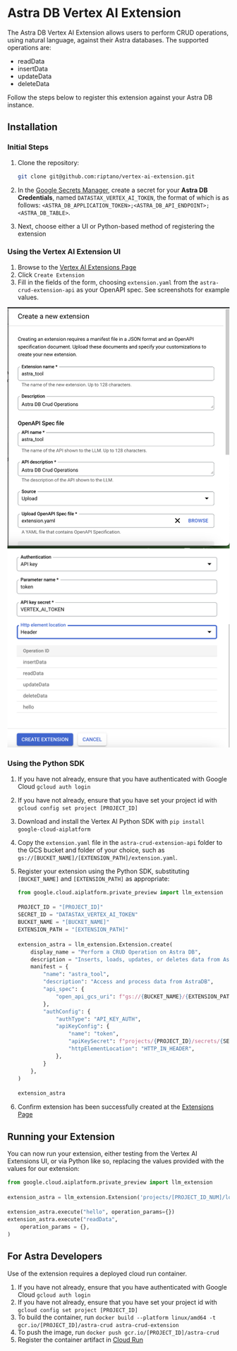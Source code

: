 # Astra DB Vertex AI Extension

The Astra DB Vertex AI Extension allows users to perform CRUD operations, using natural language, against their Astra databases. The supported operations are:

- readData
- insertData
- updateData
- deleteData

Follow the steps below to register this extension against your Astra DB instance.

## Installation

### Initial Steps

1. Clone the repository:

    ```bash
    git clone git@github.com:riptano/vertex-ai-extension.git
    ```

2. In the <a href="https://console.cloud.google.com/security/secret-manager" target="_blank">Google Secrets Manager</a>, create a secret for your **Astra DB Credentials**, named `DATASTAX_VERTEX_AI_TOKEN`, the format of which is as follows: `<ASTRA_DB_APPLICATION_TOKEN>;<ASTRA_DB_API_ENDPOINT>;<ASTRA_DB_TABLE>`.
3. Next, choose either a UI or Python-based method of registering the extension

### Using the Vertex AI Extension UI

1. Browse to the <a href="https://console.cloud.google.com/vertex-ai/extensions" target="_blank">Vertex AI Extensions Page</a>
2. Click `Create Extension`
3. Fill in the fields of the form, choosing `extension.yaml` from the `astra-crud-extension-api` as your OpenAPI spec. See screenshots for example values.

![Example of Registering Astra Extension](images/vertexai1.png)
![Example of Registering Astra Extension](images/vertexai2.png)

### Using the Python SDK

1. If you have not already, ensure that you have authenticated with Google Cloud `gcloud auth login`
2. If you have not already, ensure that you have set your project id with `gcloud config set project [PROJECT_ID]`
3. Download and install the Vertex AI Python SDK with `pip install google-cloud-aiplatform`
4. Copy the `extension.yaml` file in the `astra-crud-extension-api` folder to the GCS bucket and folder of your choice, such as `gs://[BUCKET_NAME]/[EXTENSION_PATH]/extension.yaml`.
5. Register your extension using the Python SDK, substituting `[BUCKET_NAME]` and `[EXTENSION_PATH]` as appropriate:

    ```python
    from google.cloud.aiplatform.private_preview import llm_extension
  
    PROJECT_ID = "[PROJECT_ID]"
    SECRET_ID = "DATASTAX_VERTEX_AI_TOKEN"
    BUCKET_NAME = "[BUCKET_NAME]"
    EXTENSION_PATH = "[EXTENSION_PATH]"
    
    extension_astra = llm_extension.Extension.create(
        display_name = "Perform a CRUD Operation on Astra DB",
        description = "Inserts, loads, updates, or deletes data from Astra DB and returns it to the user",
        manifest = {
            "name": "astra_tool",
            "description": "Access and process data from AstraDB",
            "api_spec": {
                "open_api_gcs_uri": f"gs://{BUCKET_NAME}/{EXTENSION_PATH}/extension.yaml"
            },
            "authConfig": {
                "authType": "API_KEY_AUTH",
                "apiKeyConfig": {
                    "name": "token",
                    "apiKeySecret": f"projects/{PROJECT_ID}/secrets/{SECRET_ID}/versions/1",
                    "httpElementLocation": "HTTP_IN_HEADER",
                },
            }
        },
    )
    
    extension_astra
    ```

6. Confirm extension has been successfully created at the <a href='https://console.cloud.google.com/vertex-ai/extensions' target='_blank'>Extensions Page</a>

## Running your Extension

You can now run your extension, either testing from the Vertex AI Extensions UI, or via Python like so, replacing the values provided with the values for our extension:

```python
from google.cloud.aiplatform.private_preview import llm_extension

extension_astra = llm_extension.Extension('projects/[PROJECT_ID_NUM]/locations/us-central1/extensions/[EXTENSION_ID_NUM]')

extension_astra.execute("hello", operation_params={})
extension_astra.execute("readData",
    operation_params = {},
)
```

## For Astra Developers

Use of the extension requires a deployed cloud run container.

1. If you have not already, ensure that you have authenticated with Google Cloud `gcloud auth login`
2. If you have not already, ensure that you have set your project id with `gcloud config set project [PROJECT_ID]`
3. To build the container, run `docker build --platform linux/amd64 -t gcr.io/[PROJECT_ID]/astra-crud astra-crud-extension`
4. To push the image, run `docker push gcr.io/[PROJECT_ID]/astra-crud`
5. Register the container artifact in <a href='https://console.cloud.google.com/run/create' target='_blank'>Cloud Run</a>

